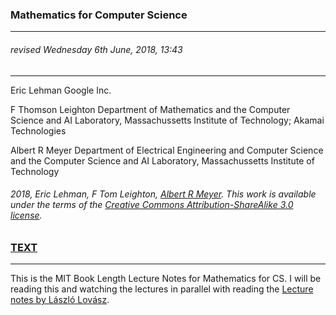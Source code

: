### Mathematics for Computer Science 
---
###### revised Wednesday 6th June, 2018, 13:43 
---
Eric Lehman 
Google Inc. 

F Thomson 
Leighton Department of Mathematics and the Computer Science and AI Laboratory, Massachussetts Institute of Technology; Akamai Technologies 

Albert R Meyer Department of Electrical Engineering and Computer Science and the Computer Science and AI Laboratory, Massachussetts Institute of Technology 

###### 2018, Eric Lehman, F Tom Leighton, [Albert R Meyer](http://people.csail.mit.edu/meyer). This work is available under the terms of the [Creative Commons Attribution-ShareAlike 3.0 license](http://creativecommons.org/licenses/by-sa/3.0/).

### [TEXT](https://courses.csail.mit.edu/6.042/spring18/mcs.pdf)

---

This is the MIT Book Length Lecture Notes for Mathematics for CS. I will be reading this and watching the lectures in parallel with reading the [Lecture notes by László Lovász](https://cims.nyu.edu/~regev/teaching/discrete_math_fall_2005/dmbook.pdf). 